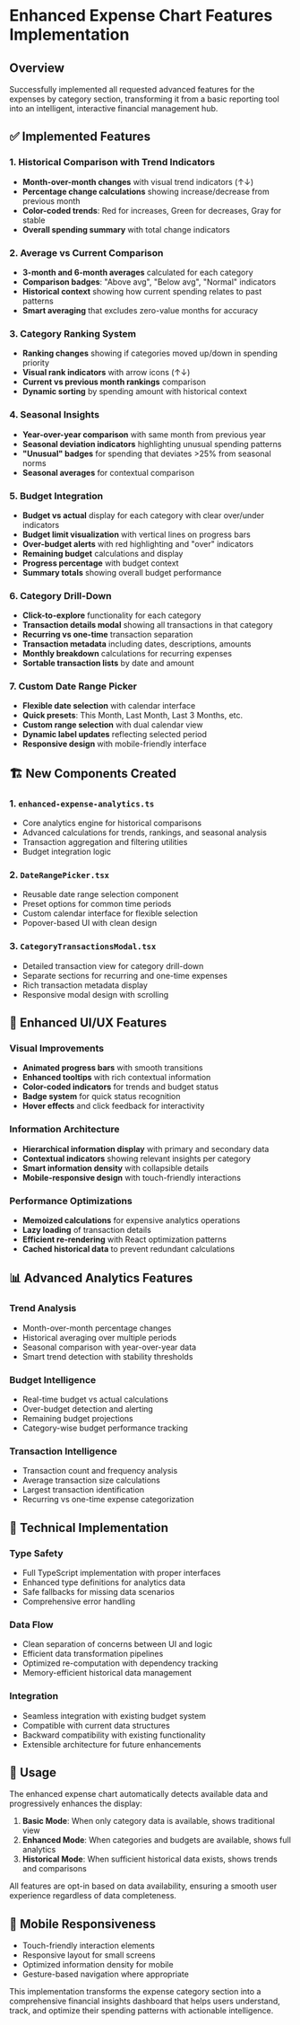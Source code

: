 # Enhanced Expense Chart Features Implementation

## Overview
Successfully implemented all requested advanced features for the expenses by category section, transforming it from a basic reporting tool into an intelligent, interactive financial management hub.

## ✅ Implemented Features

### 1. Historical Comparison with Trend Indicators
- **Month-over-month changes** with visual trend indicators (↑↓)
- **Percentage change calculations** showing increase/decrease from previous month
- **Color-coded trends**: Red for increases, Green for decreases, Gray for stable
- **Overall spending summary** with total change indicators

### 2. Average vs Current Comparison
- **3-month and 6-month averages** calculated for each category
- **Comparison badges**: "Above avg", "Below avg", "Normal" indicators
- **Historical context** showing how current spending relates to past patterns
- **Smart averaging** that excludes zero-value months for accuracy

### 3. Category Ranking System
- **Ranking changes** showing if categories moved up/down in spending priority
- **Visual rank indicators** with arrow icons (↑↓) 
- **Current vs previous month rankings** comparison
- **Dynamic sorting** by spending amount with historical context

### 4. Seasonal Insights
- **Year-over-year comparison** with same month from previous year
- **Seasonal deviation indicators** highlighting unusual spending patterns
- **"Unusual" badges** for spending that deviates >25% from seasonal norms
- **Seasonal averages** for contextual comparison

### 5. Budget Integration
- **Budget vs actual** display for each category with clear over/under indicators
- **Budget limit visualization** with vertical lines on progress bars
- **Over-budget alerts** with red highlighting and "over" indicators
- **Remaining budget** calculations and display
- **Progress percentage** with budget context
- **Summary totals** showing overall budget performance

### 6. Category Drill-Down
- **Click-to-explore** functionality for each category
- **Transaction details modal** showing all transactions in that category
- **Recurring vs one-time** transaction separation
- **Transaction metadata** including dates, descriptions, amounts
- **Monthly breakdown** calculations for recurring expenses
- **Sortable transaction lists** by date and amount

### 7. Custom Date Range Picker
- **Flexible date selection** with calendar interface
- **Quick presets**: This Month, Last Month, Last 3 Months, etc.
- **Custom range selection** with dual calendar view
- **Dynamic label updates** reflecting selected period
- **Responsive design** with mobile-friendly interface

## 🏗️ New Components Created

### 1. `enhanced-expense-analytics.ts`
- Core analytics engine for historical comparisons
- Advanced calculations for trends, rankings, and seasonal analysis
- Transaction aggregation and filtering utilities
- Budget integration logic

### 2. `DateRangePicker.tsx`
- Reusable date range selection component
- Preset options for common time periods
- Custom calendar interface for flexible selection
- Popover-based UI with clean design

### 3. `CategoryTransactionsModal.tsx`
- Detailed transaction view for category drill-down
- Separate sections for recurring and one-time expenses
- Rich transaction metadata display
- Responsive modal design with scrolling

## 🎨 Enhanced UI/UX Features

### Visual Improvements
- **Animated progress bars** with smooth transitions
- **Enhanced tooltips** with rich contextual information
- **Color-coded indicators** for trends and budget status
- **Badge system** for quick status recognition
- **Hover effects** and click feedback for interactivity

### Information Architecture
- **Hierarchical information display** with primary and secondary data
- **Contextual indicators** showing relevant insights per category
- **Smart information density** with collapsible details
- **Mobile-responsive design** with touch-friendly interactions

### Performance Optimizations
- **Memoized calculations** for expensive analytics operations
- **Lazy loading** of transaction details
- **Efficient re-rendering** with React optimization patterns
- **Cached historical data** to prevent redundant calculations

## 📊 Advanced Analytics Features

### Trend Analysis
- Month-over-month percentage changes
- Historical averaging over multiple periods
- Seasonal comparison with year-over-year data
- Smart trend detection with stability thresholds

### Budget Intelligence
- Real-time budget vs actual calculations
- Over-budget detection and alerting
- Remaining budget projections
- Category-wise budget performance tracking

### Transaction Intelligence
- Transaction count and frequency analysis
- Average transaction size calculations
- Largest transaction identification
- Recurring vs one-time expense categorization

## 🔧 Technical Implementation

### Type Safety
- Full TypeScript implementation with proper interfaces
- Enhanced type definitions for analytics data
- Safe fallbacks for missing data scenarios
- Comprehensive error handling

### Data Flow
- Clean separation of concerns between UI and logic
- Efficient data transformation pipelines
- Optimized re-computation with dependency tracking
- Memory-efficient historical data management

### Integration
- Seamless integration with existing budget system
- Compatible with current data structures
- Backward compatibility with existing functionality
- Extensible architecture for future enhancements

## 🚀 Usage

The enhanced expense chart automatically detects available data and progressively enhances the display:

1. **Basic Mode**: When only category data is available, shows traditional view
2. **Enhanced Mode**: When categories and budgets are available, shows full analytics
3. **Historical Mode**: When sufficient historical data exists, shows trends and comparisons

All features are opt-in based on data availability, ensuring a smooth user experience regardless of data completeness.

## 📱 Mobile Responsiveness

- Touch-friendly interaction elements
- Responsive layout for small screens
- Optimized information density for mobile
- Gesture-based navigation where appropriate

This implementation transforms the expense category section into a comprehensive financial insights dashboard that helps users understand, track, and optimize their spending patterns with actionable intelligence.
